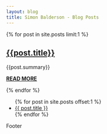```yaml
---
layout: blog
title: Simon Balderson - Blog Posts
---
```


<div id="blog-grid">

  <section id="latest-post">
    {% for post in site.posts limit:1 %}
    <div class="spacer"></div>
    <article>
      <div class="latest-post-text">
        <h2><a href="{{post.url}}">{{post.title}}</a></h2>
        <p>{{post.summary}}</p>
        <p class="readmore"><strong><a href="{{post.url}}">READ MORE</a></strong></p>
      </div>
      <div class="latest-post-img" style="background: url('{{site.url}}/assets/img/{{post.image}}') no-repeat; background-size:cover; background-position: center center;">
      </div>
    </article>
    <div class="spacer"></div>
    {% endfor %}
  </section>

  <section id="blog-posts">
    <ul>
      {% for post in site.posts offset:1 %}
        <li>
          <a href="{{ post.url }}">{{ post.title }}</a>
        </li>
      {% endfor %}
    </ul>
  </section>

  <section id="blog-footer">
    <p>Footer</p>
  </section>

</div>
